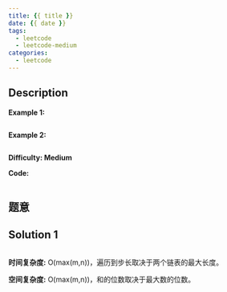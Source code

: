 ```yaml
---
title: {{ title }}
date: {{ date }}
tags:
  - leetcode
  - leetcode-medium
categories:
  - leetcode
---
```


## Description



**Example 1:**

```

```

**Example 2:**

```

```

**Difficulty: Medium**

**Code:**

```java

```

<!-- more -->

## 题意



## Solution 1



```java

```

**时间复杂度:** O(max(m,n))，遍历到步长取决于两个链表的最大长度。

**空间复杂度:** O(max(m,n))，和的位数取决于最大数的位数。
